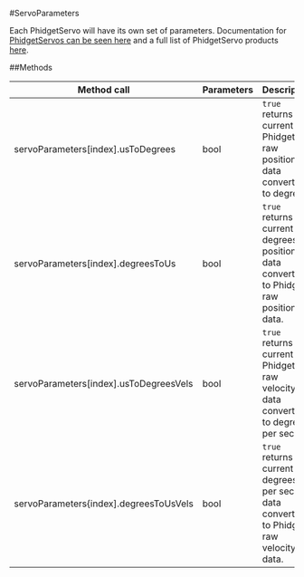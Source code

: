 #ServoParameters

Each PhidgetServo will have its own set of parameters. Documentation for [PhidgetServos can be seen here](https://github.com/RIAEvangelist/node-phidget-API/blob/master/docs/Servo.md) and a full list of PhidgetServo products [here](http://www.phidgets.com/products.php?category=10). 

##Methods


|Method call|Parameters|Description|
|---|---|---|
|servoParameters[index].usToDegrees|bool|`true` returns current Phidgets raw position data converted to degrees.|
|servoParameters[index].degreesToUs|bool|`true` returns current degrees position data converted to Phidgets raw position data.|
|servoParameters[index].usToDegreesVels|bool|`true` returns current Phidgets raw velocity data converted to degrees per second.|
|servoParameters{index].degreesToUsVels|bool|`true` returns current degrees per second data converted to Phidgets raw velocity data.|